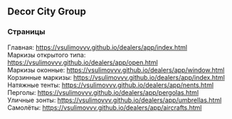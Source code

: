 ## Decor City Group

### Страницы

Главная: https://vsulimovvv.github.io/dealers/app/index.html  
Маркизы открытого типа: https://vsulimovvv.github.io/dealers/app/open.html  
Маркизы оконные: https://vsulimovvv.github.io/dealers/app/window.html  
Корзинные маркизы: https://vsulimovvv.github.io/dealers/app/index.html  
Натяжные тенты: https://vsulimovvv.github.io/dealers/app/nents.html  
Перголы: https://vsulimovvv.github.io/dealers/app/pergolas.html  
Уличные зонты: https://vsulimovvv.github.io/dealers/app/umbrellas.html  
Самолёты: https://vsulimovvv.github.io/dealers/app/aircrafts.html  
